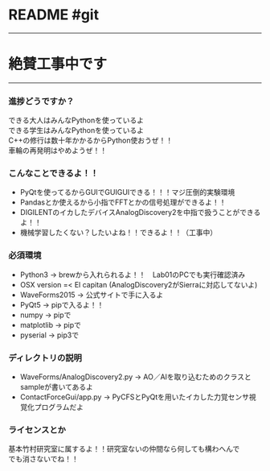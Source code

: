 # README #git

***
# 絶賛工事中です
***

### 進捗どうですか？ ###

できる大人はみんなPythonを使っているよ  
できる学生はみんなPythonを使っているよ  
C++の修行は数十年かかるからPython使おうぜ！！  
車輪の再発明はやめようぜ！！  

### こんなことできるよ！！ ###

* PyQtを使ってるからGUIでGUIGUIできる！！！マジ圧倒的実験環境
* Pandasとか使えるから小指でFFTとかの信号処理ができるよ！！
* DIGILENTのイカしたデバイスAnalogDiscovery2を中指で扱うことができるよ！！
* 機械学習したくない？したいよね！！できるよ！！（工事中）

### 必須環境 ###

* Python3 -> brewから入れられるよ！！　Lab01のPCでも実行確認済み
* OSX version =< El capitan (AnalogDiscovery2がSierraに対応してないよ)
* WaveForms2015 -> 公式サイトで手に入るよ
* PyQt5 -> pipで入るよ！！
* numpy -> pipで
* matplotlib -> pipで
* pyserial -> pip3で

### ディレクトリの説明 ###

* WaveForms/AnalogDiscovery2.py -> AO／AIを取り込むためのクラスとsampleが書いてあるよ
* ContactForceGui/app.py -> PyCFSとPyQtを用いたイカした力覚センサ視覚化プログラムだよ


### ライセンスとか ###

基本竹村研究室に属するよ！！研究室ないの仲間なら何しても構わへんで  
でも消さないでね！！  
